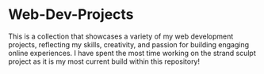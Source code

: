 # Web-Dev-Projects
This is a collection that showcases a variety of my web development projects, reflecting my skills, creativity, and passion for building engaging online experiences. I have spent the most time working on the strand sculpt project as it is my most current build within this repository! 
